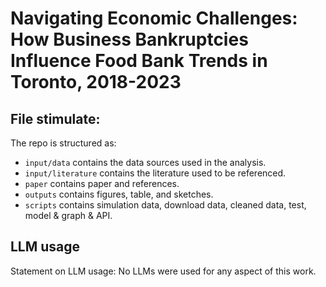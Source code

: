 # Navigating Economic Challenges: How Business Bankruptcies Influence Food Bank Trends in Toronto, 2018-2023
## File stimulate:
The repo is structured as:
- `input/data`  contains the data sources used in the analysis.
- `input/literature` contains the literature used to be referenced.
- `paper` contains paper and references.
- `outputs` contains figures, table, and sketches.
- `scripts` contains simulation data, download data, cleaned data, test, model & graph & API.
## LLM usage
Statement on LLM usage: No LLMs were used for any aspect of this work.
